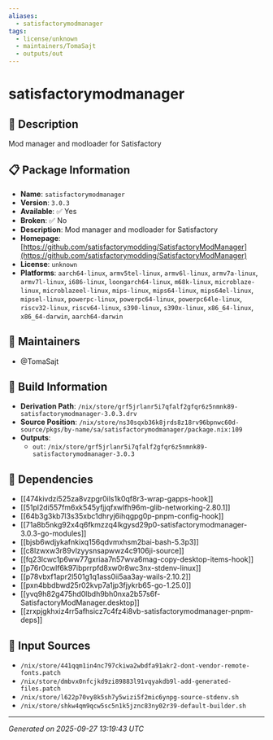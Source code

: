 ```yaml
---
aliases:
  - satisfactorymodmanager
tags:
  - license/unknown
  - maintainers/TomaSajt
  - outputs/out
---
```


# satisfactorymodmanager

## 📝 Description

Mod manager and modloader for Satisfactory

## 📋 Package Information

- **Name**: `satisfactorymodmanager`
- **Version**: `3.0.3`
- **Available**: ✅ Yes
- **Broken**: ✅ No
- **Description**: Mod manager and modloader for Satisfactory
- **Homepage**: [https://github.com/satisfactorymodding/SatisfactoryModManager](https://github.com/satisfactorymodding/SatisfactoryModManager)
- **License**: `unknown`
- **Platforms**: `aarch64-linux`, `armv5tel-linux`, `armv6l-linux`, `armv7a-linux`, `armv7l-linux`, `i686-linux`, `loongarch64-linux`, `m68k-linux`, `microblaze-linux`, `microblazeel-linux`, `mips-linux`, `mips64-linux`, `mips64el-linux`, `mipsel-linux`, `powerpc-linux`, `powerpc64-linux`, `powerpc64le-linux`, `riscv32-linux`, `riscv64-linux`, `s390-linux`, `s390x-linux`, `x86_64-linux`, `x86_64-darwin`, `aarch64-darwin`
## 👥 Maintainers

- @TomaSajt


## 🔧 Build Information

- **Derivation Path**: `/nix/store/grf5jrlanr5i7qfalf2gfqr6z5nmnk89-satisfactorymodmanager-3.0.3.drv`
- **Source Position**: `/nix/store/ns30sqxb36k8jrds8z18rv96bpnwc60d-source/pkgs/by-name/sa/satisfactorymodmanager/package.nix:109`
- **Outputs**:
  - `out`:  `/nix/store/grf5jrlanr5i7qfalf2gfqr6z5nmnk89-satisfactorymodmanager-3.0.3`

## 🔗 Dependencies

- [[474kivdzi525za8vzpgr0ils1k0qf8r3-wrap-gapps-hook]]
- [[51pl2di557fm6xk545yfjjqfxwlfh96m-glib-networking-2.80.1]]
- [[64b3g3kb7l3s35xbc1dhryj6ihqgpg0p-pnpm-config-hook]]
- [[71a8b5nkg92x4q6fkmzzq4lkgysd29p0-satisfactorymodmanager-3.0.3-go-modules]]
- [[bjsb6wdjykafnkixq156qdvmxhsm2bai-bash-5.3p3]]
- [[c8lzwxw3r89vlzyysnsapwwz4c9106ji-source]]
- [[fq23lcwc1p6ww77gxriaa7n57wva6mag-copy-desktop-items-hook]]
- [[p76r0cwlf6k97ibprrpfd8xw0r8wc3nx-stdenv-linux]]
- [[p78vbxf1apr2l501g1q1ass0ii5aa3ay-wails-2.10.2]]
- [[pxn4bbdbwd25r02kvp7a1jp3fjykrb65-go-1.25.0]]
- [[yvq9h82g475hd0lbdh9bh0nxa2b57s6f-SatisfactoryModManager.desktop]]
- [[zrxpjgkhxiz4rr5afhsicz7c4fz4i8vb-satisfactorymodmanager-pnpm-deps]]

## 📁 Input Sources

- `/nix/store/441qqm1in4nc797ckiwa2wbdfa91akr2-dont-vendor-remote-fonts.patch`
- `/nix/store/dmbvx0nfcjkd9zi89883l91vqyakdb9l-add-generated-files.patch`
- `/nix/store/l622p70vy8k5sh7y5wizi5f2mic6ynpg-source-stdenv.sh`
- `/nix/store/shkw4qm9qcw5sc5n1k5jznc83ny02r39-default-builder.sh`

---
*Generated on 2025-09-27 13:19:43 UTC*
